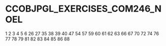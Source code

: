 # CCOBJPGL_EXERCISES_COM246_NOEL



1
2
3
4
5
6
26
27
35
38
39
40
47
54
57
59
60
61
62
63
66
67
70
72
74
76
77
78
79
81
82
83
84
85
86
88
